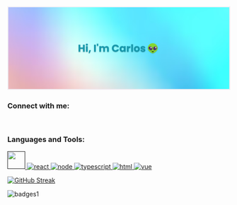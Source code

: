 [![MasterHead](https://github.com/CarlosEduLima/CarlosEduLima/blob/main/banner.png?raw=true)](https://github.com/CarlosEduLima)

<h3 align="left">Connect with me:</h3>
<p align="left">
<a href="https://www.instagram.com/cadu_lima.exe/" target="blank"><img align="center" src="https://www.vectorlogo.zone/logos/instagram/instagram-icon.svg" alt=""  width="40" /></a>
<a href="https://www.linkedin.com/in/carlos-eduardo-2021/" target="blank"><img align="center" src="https://www.vectorlogo.zone/logos/linkedin/linkedin-icon.svg" alt=""  width="40" /></a>
</p>

<h3 align="left">Languages and Tools:</h3>
<p align="left"> <a href="" target="_blank"> <img src="https://www.vectorlogo.zone/logos/javascript/javascript-icon.svg" alt="" width="40" height="40"/> </a> <a href="" target="_blank"> <img src="https://www.vectorlogo.zone/logos/reactjs/reactjs-icon.svg" alt="react" width="40" height="40"/> </a> <a href="https://www.figma.com/" target="_blank"> <img src="https://www.vectorlogo.zone/logos/nodejs/nodejs-horizontal.svg" alt="node" height="40"/> </a> <a href="https://flutter.dev" target="_blank"> <img src="https://www.vectorlogo.zone/logos/typescriptlang/typescriptlang-icon.svg" alt="typescript" width="40" height="40"/> </a> <a href="" target="_blank"> <img src="https://www.vectorlogo.zone/logos/w3_html5/w3_html5-icon.svg" alt="html" width="40" height="40"/> </a> <a href="" target="_blank"> <img src="https://www.vectorlogo.zone/logos/vuejs/vuejs-icon.svg" alt="vue" width="40" height="40"/> 
  
[![GitHub Streak](https://github-readme-streak-stats.herokuapp.com/?user=CarlosEduLima)](https://git.io/streak-stats)

![badges1](https://dev-to-uploads.s3.amazonaws.com/uploads/articles/6n8fc8zw8pawxveffitx.png)

